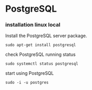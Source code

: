 # PostgreSQL

### installation linux local

Install the PostgreSQL server package.

```
sudo apt-get install postgresql
```
check PostgreSQL running status

```
sudo systemctl status postgresql
```

start using PostgreSQL

```
sudo -i -u postgres
```